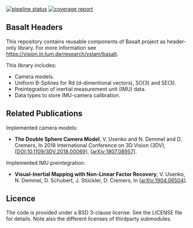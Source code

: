 [![pipeline status](https://gitlab.com/VladyslavUsenko/basalt-headers/badges/master/pipeline.svg)](https://gitlab.com/VladyslavUsenko/basalt-headers/commits/master)
[![coverage report](https://gitlab.com/VladyslavUsenko/basalt-headers/badges/master/coverage.svg)](https://gitlab.com/VladyslavUsenko/basalt-headers/commits/master)

## Basalt Headers
This repository contains reusable components of Basalt project as header-only library. For more information see https://vision.in.tum.de/research/vslam/basalt.

This library includes:
* Camera models.
* Uniform B-Splines for Rd (d-dimentional vectors), SO(3) and SE(3).
* Preintegration of inertial measurement unit (IMU) data.
* Data types to store IMU-camera calibration.


## Related Publications
Implemented camera models:
* **The Double Sphere Camera Model**, V. Usenko and N. Demmel and D. Cremers, In 2018 International Conference on 3D Vision (3DV), [[DOI:10.1109/3DV.2018.00069]](https://doi.org/10.1109/3DV.2018.00069), [[arXiv:1807.08957]](https://arxiv.org/abs/1807.08957).

Implemented IMU preintegration:
* **Visual-Inertial Mapping with Non-Linear Factor Recovery**, V. Usenko, N. Demmel, D. Schubert, J. Stückler, D. Cremers, In [[arXiv:1904.06504]](https://arxiv.org/abs/1904.06504).



## Licence

The code is provided under a BSD 3-clause license. See the LICENSE file for details.
Note also the different licenses of thirdparty submodules.